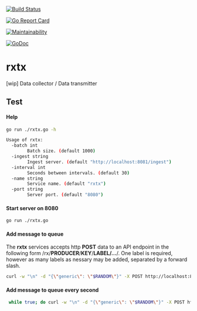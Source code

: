 [![Build Status](https://travis-ci.org/cjimti/rxtx.svg?branch=master)](https://travis-ci.org/cjimti/rxtx)

[![Go Report Card](https://goreportcard.com/badge/github.com/cjimti/rxtx)](https://goreportcard.com/report/github.com/cjimti/rxtx)

[![Maintainability](https://api.codeclimate.com/v1/badges/c4cbc94c46027f0e3161/maintainability)](https://codeclimate.com/github/cjimti/rxtx/maintainability)

[![GoDoc](https://godoc.org/github.com/cjimti/irsync/rxtx?status.svg)](https://godoc.org/github.com/cjimti/rxtx/rtq)

# rxtx
[wip] Data collector / Data transmitter

## Test

#### Help
```bash
go run ./rxtx.go -h

Usage of rxtx:
  -batch int
        Batch size. (default 1000)
  -ingest string
        Ingest server. (default "http://localhost:8081/ingest")
  -interval int
        Seconds between intervals. (default 30)
  -name string
        Service name. (default "rxtx")
  -port string
        Server port. (default "8080")

```

#### Start server on 8080
```bash
go run ./rxtx.go 
```

#### Add message to queue

The **rxtx** services accepts http **POST** data to an API endpoint in the following form /rx/**PRODUCER**/**KEY**/**LABEL/...**/. One label is required, however as many labels as nessary may be added, separated by a forward slash.

```bash
curl -w "\n" -d "{\"generic\": \"$RANDOM\"}" -X POST http://localhost:8080/rx/me/generic_data/generic/test/data
```

#### Add message to queue every second
```bash
 while true; do curl -w "\n" -d "{\"generic\": \"$RANDOM\"}" -X POST http://localhost:8080/rx/me/generic_data/generic/test/data; sleep 1; done
 ```